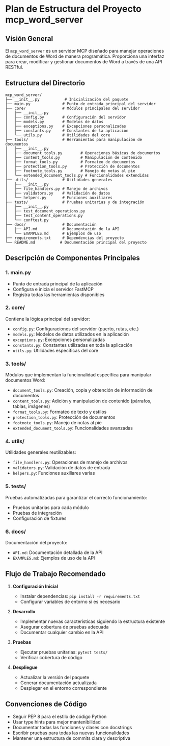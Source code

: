 # Plan de Estructura del Proyecto mcp_word_server

## Visión General
El `mcp_word_server` es un servidor MCP diseñado para manejar operaciones de documentos de Word de manera programática. Proporciona una interfaz para crear, modificar y gestionar documentos de Word a través de una API RESTful.

## Estructura del Directorio

```
mcp_word_server/
├── __init__.py           # Inicialización del paquete
├── main.py              # Punto de entrada principal del servidor
├── core/                # Módulos principales del servidor
│   ├── __init__.py
│   ├── config.py        # Configuración del servidor
│   ├── models.py        # Modelos de datos
│   ├── exceptions.py    # Excepciones personalizadas
│   ├── constants.py     # Constantes de la aplicación
│   └── utils.py         # Utilidades del core
├── tools/               # Herramientas para manipulación de documentos
│   ├── __init__.py
│   ├── document_tools.py        # Operaciones básicas de documentos
│   ├── content_tools.py         # Manipulación de contenido
│   ├── format_tools.py          # Formateo de documentos
│   ├── protection_tools.py      # Protección de documentos
│   ├── footnote_tools.py        # Manejo de notas al pie
│   └── extended_document_tools.py # Funcionalidades extendidas
├── utils/               # Utilidades generales
│   ├── __init__.py
│   ├── file_handlers.py # Manejo de archivos
│   ├── validators.py    # Validación de datos
│   └── helpers.py       # Funciones auxiliares
├── tests/               # Pruebas unitarias y de integración
│   ├── __init__.py
│   ├── test_document_operations.py
│   ├── test_content_operations.py
│   └── conftest.py
├── docs/                # Documentación
│   ├── API.md           # Documentación de la API
│   └── EXAMPLES.md      # Ejemplos de uso
├── requirements.txt     # Dependencias del proyecto
└── README.md           # Documentación principal del proyecto
```

## Descripción de Componentes Principales

### 1. main.py
- Punto de entrada principal de la aplicación
- Configura e inicia el servidor FastMCP
- Registra todas las herramientas disponibles

### 2. core/
Contiene la lógica principal del servidor:
- `config.py`: Configuraciones del servidor (puerto, rutas, etc.)
- `models.py`: Modelos de datos utilizados en la aplicación
- `exceptions.py`: Excepciones personalizadas
- `constants.py`: Constantes utilizadas en toda la aplicación
- `utils.py`: Utilidades específicas del core

### 3. tools/
Módulos que implementan la funcionalidad específica para manipular documentos Word:
- `document_tools.py`: Creación, copia y obtención de información de documentos
- `content_tools.py`: Adición y manipulación de contenido (párrafos, tablas, imágenes)
- `format_tools.py`: Formateo de texto y estilos
- `protection_tools.py`: Protección de documentos
- `footnote_tools.py`: Manejo de notas al pie
- `extended_document_tools.py`: Funcionalidades avanzadas

### 4. utils/
Utilidades generales reutilizables:
- `file_handlers.py`: Operaciones de manejo de archivos
- `validators.py`: Validación de datos de entrada
- `helpers.py`: Funciones auxiliares varias

### 5. tests/
Pruebas automatizadas para garantizar el correcto funcionamiento:
- Pruebas unitarias para cada módulo
- Pruebas de integración
- Configuración de fixtures

### 6. docs/
Documentación del proyecto:
- `API.md`: Documentación detallada de la API
- `EXAMPLES.md`: Ejemplos de uso de la API

## Flujo de Trabajo Recomendado

1. **Configuración Inicial**
   - Instalar dependencias: `pip install -r requirements.txt`
   - Configurar variables de entorno si es necesario

2. **Desarrollo**
   - Implementar nuevas características siguiendo la estructura existente
   - Asegurar cobertura de pruebas adecuada
   - Documentar cualquier cambio en la API

3. **Pruebas**
   - Ejecutar pruebas unitarias: `pytest tests/`
   - Verificar cobertura de código

4. **Despliegue**
   - Actualizar la versión del paquete
   - Generar documentación actualizada
   - Desplegar en el entorno correspondiente

## Convenciones de Código

- Seguir PEP 8 para el estilo de código Python
- Usar type hints para mejor mantenibilidad
- Documentar todas las funciones y clases con docstrings
- Escribir pruebas para todas las nuevas funcionalidades
- Mantener una estructura de commits clara y descriptiva
